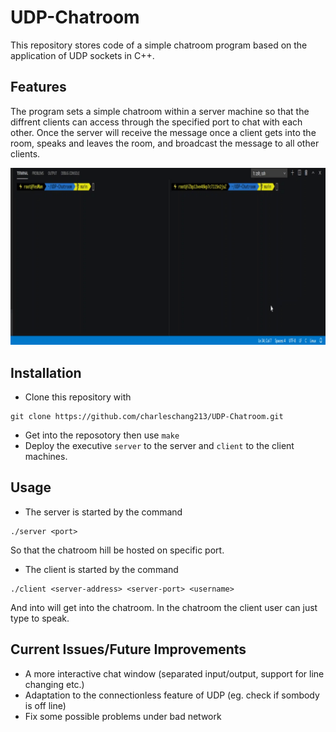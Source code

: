 # UDP-Chatroom
This repository stores code of a simple chatroom program based on the application of UDP sockets in C++.

## Features
The program sets a simple chatroom within a server machine so that the diffrent clients can access through the specified port to chat with each other. Once the server will receive the message once a client gets into the room, speaks and leaves the room, and broadcast the message to all other clients.

![](Pictures/Demo.gif)



## Installation
+ Clone this repository with 
```
git clone https://github.com/charleschang213/UDP-Chatroom.git
```
+ Get into the reposotory then use ```make```
+ Deploy the executive ```server``` to the server and ```client``` to the client machines.

## Usage
+ The server is started by the command
```
./server <port>
```
So that the chatroom hill be hosted on specific port.
+ The client is started by the command
```
./client <server-address> <server-port> <username>
```
And into will get into the chatroom. In the chatroom the client user can just type to speak.

## Current Issues/Future Improvements
+ A more interactive chat window (separated input/output, support for line changing etc.)
+ Adaptation to the connectionless feature of UDP (eg. check if sombody is off line)
+ Fix some possible problems under bad network